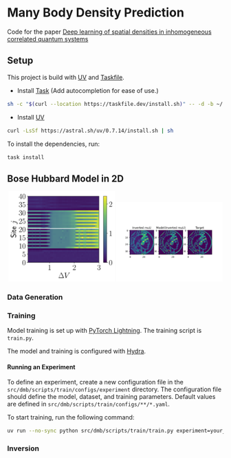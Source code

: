 # Many Body Density Prediction

Code for the paper [Deep learning of spatial densities in inhomogeneous correlated quantum systems](https://arxiv.org/pdf/2211.09050)

## Setup

This project is build with [UV](https://uv.readthedocs.io/en/latest/) and [Taskfile](https://taskfile.dev/). 

- Install [Task](https://taskfile.dev/installation/)
  (Add autocompletion for ease of use.)
```bash
sh -c "$(curl --location https://taskfile.dev/install.sh)" -- -d -b ~/.local/bin v3.42.1
```

- Install [UV](https://docs.astral.sh/uv/getting-started/installation/#installation-methods)
```bash
curl -LsSf https://astral.sh/uv/0.7.14/install.sh | sh
```

To install the dependencies, run:

```bash
task install
```

## Bose Hubbard Model in 2D

<p align="center">
    <img src="./docs/box_cuts.png" alt="Box cuts" width="49%"/>
    <img src="./docs/inversion.png" alt="Inversion" width="49%"/>
</p>

### Data Generation

### Training

Model training is set up with [PyTorch Lightning](https://pytorch-lightning.readthedocs.io/en/stable/). The training script is `train.py`.

The model and training is configured with [Hydra](https://hydra.cc/).

#### Running an Experiment

To define an experiment, create a new configuration file in the `src/dmb/scripts/train/configs/experiment` directory. The configuration file should define the model, dataset, and training parameters. Default values are defined in `src/dmb/scripts/train/configs/**/*.yaml`.

To start training, run the following command:

```bash
uv run --no-sync python src/dmb/scripts/train/train.py experiment=your_experiment_name
```

### Inversion


